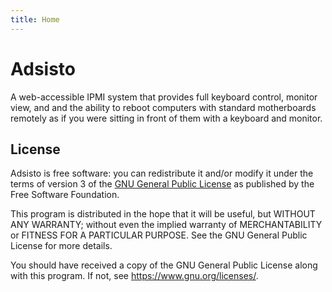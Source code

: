 ```yaml
---
title: Home
---
```


# Adsisto

A web-accessible IPMI system that provides full keyboard control, monitor view, and
and the ability to reboot computers with standard motherboards remotely as if you
were sitting in front of them with a keyboard and monitor. 

## License

Adsisto is free software: you can redistribute it and/or modify it under the terms
of version 3 of the [GNU General Public License](license.md) as published by the
Free Software Foundation.

This program is distributed in the hope that it will be useful, but WITHOUT ANY
WARRANTY; without even the implied warranty of MERCHANTABILITY or FITNESS FOR A 
PARTICULAR PURPOSE.  See the GNU General Public License for more details.

You should have received a copy of the GNU General Public License along with
this program.  If not, see <https://www.gnu.org/licenses/>.